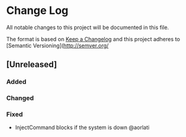 # Change Log
All notable changes to this project will be documented in this file.

The format is based on [Keep a Changelog](http://keepachangelog.com/)
and this project adheres to [Semantic Versioning](http://semver.org/

## [Unreleased]
### Added

### Changed

### Fixed 

- InjectCommand blocks if the system is down @aorlati


## 


